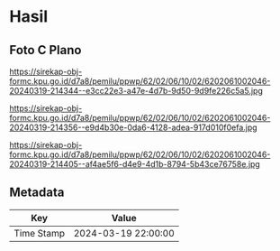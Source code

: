 # Hasil

## Foto C Plano

https://sirekap-obj-formc.kpu.go.id/d7a8/pemilu/ppwp/62/02/06/10/02/6202061002046-20240319-214344--e3cc22e3-a47e-4d7b-9d50-9d9fe226c5a5.jpg

https://sirekap-obj-formc.kpu.go.id/d7a8/pemilu/ppwp/62/02/06/10/02/6202061002046-20240319-214356--e9d4b30e-0da6-4128-adea-917d010f0efa.jpg

https://sirekap-obj-formc.kpu.go.id/d7a8/pemilu/ppwp/62/02/06/10/02/6202061002046-20240319-214405--af4ae5f6-d4e9-4d1b-8794-5b43ce76758e.jpg


## Metadata

| Key        | Value               |
| ---------- | ------------------- |
| Time Stamp | 2024-03-19 22:00:00 |




